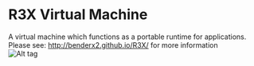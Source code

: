 R3X Virtual Machine
===
A virtual machine which functions as a portable runtime for applications.<br>
Please see: http://benderx2.github.io/R3X/ for more information<br>
![Alt tag](http://benderx2.github.io/R3X/tmp/rx_opengl_2016-03-04%2017:35:45.png "R3X program using rxgl library on Linux64")
